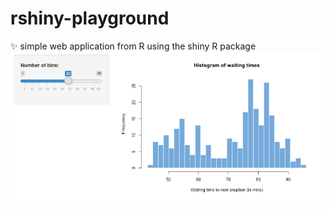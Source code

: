 # rshiny-playground
 ✨ simple web application from R using the shiny R package
![default](default.png)
